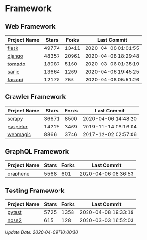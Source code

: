 # Framework

## Web Framework

| Project Name | Stars | Forks | Last Commit |
| ------------ | ----- | ----- | ----------- |
| [flask](https://github.com/pallets/flask) | 49774 | 13411 | 2020-04-08 01:01:55 |
| [django](https://github.com/django/django) | 48357 | 20961 | 2020-04-08 18:29:48 |
| [tornado](https://github.com/tornadoweb/tornado) | 18987 | 5160 | 2020-03-06 01:35:19 |
| [sanic](https://github.com/huge-success/sanic) | 13664 | 1269 | 2020-04-06 19:45:25 |
| [fastapi](https://github.com/tiangolo/fastapi) | 12178 | 755 | 2020-04-08 05:51:26 |

## Crawler Framework

| Project Name | Stars | Forks | Last Commit |
| ------------ | ----- | ----- | ----------- |
| [scrapy](https://github.com/scrapy/scrapy) | 36671 | 8500 | 2020-04-06 14:48:20 |
| [pyspider](https://github.com/binux/pyspider) | 14225 | 3469 | 2019-11-14 06:16:04 |
| [webmagic](https://github.com/code4craft/webmagic) | 8866 | 3746 | 2017-12-02 02:57:06 |

## GraphQL Framework

| Project Name | Stars | Forks | Last Commit |
| ------------ | ----- | ----- | ----------- |
| [graphene](https://github.com/graphql-python/graphene) | 5568 | 601 | 2020-04-06 08:36:53 |

## Testing Framework

| Project Name | Stars | Forks | Last Commit |
| ------------ | ----- | ----- | ----------- |
| [pytest](https://github.com/pytest-dev/pytest) | 5725 | 1358 | 2020-04-08 19:33:19 |
| [nose2](https://github.com/nose-devs/nose2) | 615 | 128 | 2020-03-03 16:52:03 |

*Update Date: 2020-04-09T10:00:30*